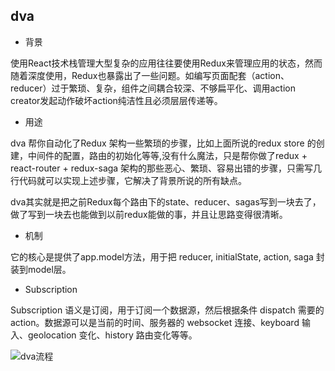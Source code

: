## dva

* 背景

使用React技术栈管理大型复杂的应用往往要使用Redux来管理应用的状态，然而随着深度使用，Redux也暴露出了一些问题。如编写页面配套（action、reducer）过于繁琐、复杂，组件之间耦合较深、不够扁平化、调用action creator发起动作破坏action纯洁性且必须层层传递等。

* 用途

dva 帮你自动化了Redux 架构一些繁琐的步骤，比如上面所说的redux store 的创建，中间件的配置，路由的初始化等等,没有什么魔法，只是帮你做了redux + react-router + redux-saga 架构的那些恶心、繁琐、容易出错的步骤，只需写几行代码就可以实现上述步骤，它解决了背景所说的所有缺点。

dva其实就是把之前Redux每个路由下的state、reducer、sagas写到一块去了，做了写到一块去也能做到以前redux能做的事，并且让思路变得很清晰。

* 机制

它的核心是提供了app.model方法，用于把 reducer, initialState, action, saga 封装到model层。

* Subscription

Subscription 语义是订阅，用于订阅一个数据源，然后根据条件 dispatch 需要的 action。数据源可以是当前的时间、服务器的 websocket 连接、keyboard 输入、geolocation 变化、history 路由变化等等。

![dva流程](../../images/dva.jpeg)
